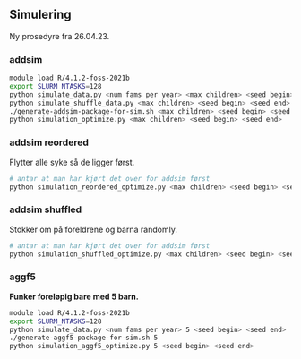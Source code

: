 ## Simulering
Ny prosedyre fra 26.04.23.

### addsim
```bash
module load R/4.1.2-foss-2021b
export SLURM_NTASKS=128
python simulate_data.py <num fams per year> <max children> <seed begin> <seed end>
python simulate_shuffle_data.py <max children> <seed begin> <seed end>
./generate-addsim-package-for-sim.sh <max children> <seed begin> <seed end>
python simulation_optimize.py <max children> <seed begin> <seed end>
```

### addsim reordered
Flytter alle syke så de ligger først.
```bash
# antar at man har kjørt det over for addsim først
python simulation_reordered_optimize.py <max children> <seed begin> <seed end>
```

### addsim shuffled
Stokker om på foreldrene og barna randomly.
```bash
# antar at man har kjørt det over for addsim først
python simulation_shuffled_optimize.py <max children> <seed begin> <seed end>
```

### aggf5
__Funker foreløpig bare med 5 barn.__

```bash
module load R/4.1.2-foss-2021b
export SLURM_NTASKS=128
python simulate_data.py <num fams per year> 5 <seed begin> <seed end>
./generate-aggf5-package-for-sim.sh 5
python simulation_aggf5_optimize.py 5 <seed begin> <seed end>
```
